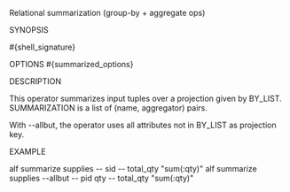 
Relational summarization (group-by + aggregate ops)

SYNOPSIS

  #{shell_signature}

OPTIONS
#{summarized_options}

DESCRIPTION

This operator summarizes input tuples over a projection given by BY_LIST.
SUMMARIZATION is a list of (name, aggregator) pairs.

With --allbut, the operator uses all attributes not in BY_LIST as 
projection key.

EXAMPLE

  alf summarize supplies -- sid -- total_qty "sum(:qty)" 
  alf summarize supplies --allbut -- pid qty -- total_qty "sum(:qty)" 


